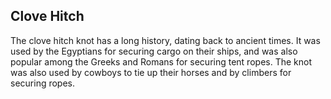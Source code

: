 ## Clove Hitch

The clove hitch knot has a long history, dating back to ancient times. It was used by the Egyptians for securing cargo on their ships, and was also popular among the Greeks and Romans for securing tent ropes. The knot was also used by cowboys to tie up their horses and by climbers for securing ropes.
